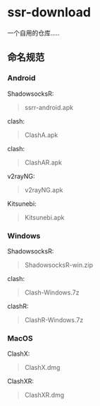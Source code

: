 # ssr-download


一个自用的仓库.....

## 命名规范

### Android
ShadowsocksR:
> ssrr-android.apk

clash:
> ClashA.apk

clash:
> ClashAR.apk

v2rayNG:
> v2rayNG.apk

Kitsunebi:
> Kitsunebi.apk


### Windows
ShadowsocksR:
> ShadowsocksR-win.zip

clash:
> Clash-Windows.7z

clashR:
> ClashR-Windows.7z

### MacOS

ClashX:
> ClashX.dmg

ClashXR:
> ClashXR.dmg
